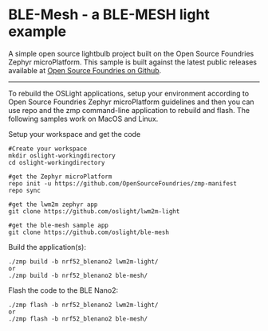 BLE-Mesh - a BLE-MESH light example
===================================

A simple open source lightbulb project built on the Open Source Foundries Zephyr microPlatform.  This sample is built against the latest public releases available at [Open Source Foundries on Github](http://github.com/opensourcefoundries.com).

----------
To rebuild the OSLight applications, setup your environment according to Open Source Foundries Zephyr microPlatform guidelines and then you can use repo and the zmp command-line application to rebuild and flash.  The following samples work on MacOS and Linux.

Setup your workspace and get the code
```
#Create your workspace
mkdir oslight-workingdirectory
cd oslight-workingdirectory

#get the Zephyr microPlatform
repo init -u https://github.com/OpenSourceFoundries/zmp-manifest
repo sync

#get the lwm2m zephyr app
git clone https://github.com/oslight/lwm2m-light

#get the ble-mesh sample app
git clone https://github.com/oslight/ble-mesh

```
Build the application(s):
```
./zmp build -b nrf52_blenano2 lwm2m-light/
or
./zmp build -b nrf52_blenano2 ble-mesh/
```
Flash the code to the BLE Nano2:
```
./zmp flash -b nrf52_blenano2 lwm2m-light/
or
./zmp flash -b nrf52_blenano2 ble-mesh/
```
